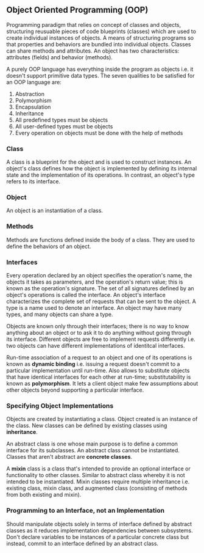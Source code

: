 ## Object Oriented Programming (OOP)

Programming paradigm that relies on concept of classes and objects, structuring reusuable pieces of code blueprints (classes) which are used to create individual instances of objects. A means of structuring programs so that properties and behaviors are bundled into individual objects. Classes can share methods and attributes. An object has two characteristics: attributes (fields) and behavior (methods).

A purely OOP language has everything inside the program as objects i.e. it doesn't support primitive data types. The seven qualities to be satisfied for an OOP language are:

1. Abstraction
2. Polymorphism
3. Encapsulation
4. Inheritance
5. All predefined types must be objects
6. All user-defined types must be objects
7. Every operation on objects must be done with the help of methods

### Class

A class is a blueprint for the object and is used to construct instances. An object's class defines how the object is implemented by defining its internal state and the implementation of its operations. In contrast, an object's type refers to its interface.

### Object

An object is an instantiation of a class.

### Methods

Methods are functions defined inside the body of a class. They are used to define the behaviors of an object.

### Interfaces

Every operation declared by an object specifies the operation's name, the objects it takes as parameters, and the operation's return value; this is known as the operation's signature. The set of all signatures defined by an object's operations is called the interface. An object's interface characterizes the complete set of requests that can be sent to the object. A type is a name used to denote an interface. An object may have many types, and many objects can share a type.

Objects are known only through their interfaces; there is no way to know anything about an object or to ask it to do anything without going through its interface. Different objects are free to implement requests differently i.e. two objects can have different implementations of identitcal interfaces.

Run-time association of a request to an object and one of its operations is known as **dynamic binding** i.e. issuing a request doesn't commit to a particular implementation until run-time. Also allows to substitute objects that have identical interfaces for each other at run-time; substitutability is known as **polymorphism**. It lets a client object make few assumptions about other objects beyond supporting a particular interface.

### Specifying Object Implementations

Objects are created by instantiating a class. Object created is an instance of the class. New classes can be defined by existing classes using **inheritance**.

An abstract class is one whose main purpose is to define a common interface for its subclasses. An abstract class cannot be instantiated. Classes that aren't abstract are **concrete classes**.

A **mixin** class is a class that's intended to provide an optional interface or functionality to other classes. Similar to abstract class whereby it is not intended to be instantiated. Mixin classes require multiple inheritance i.e. existing class, mixin class, and augmented class (consisting of methods from both existing and mixin).

### Programming to an Interface, not an Implementation

Should manipulate objects solely in terms of interface defined by abstract classes as it reduces implementation dependencies between subsystems. Don't declare variables to be instances of a particular concrete class but instead, commit to an interface defined by an abstract class.
